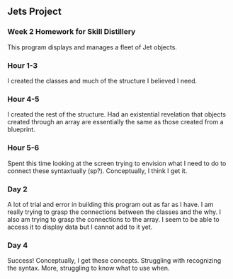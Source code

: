 ## Jets Project 

### Week 2 Homework for Skill Distillery 

This program displays and manages a fleet of Jet objects. 

### Hour 1-3 
I created the classes and much of the structure I believed I need. 

### Hour 4-5 
I created the rest of the structure. Had an existential revelation 
that objects created through an array are essentially the same as those 
created from a blueprint. 

### Hour 5-6 
Spent this time looking at the screen trying to envision what I need to do
to connect these syntaxtually (sp?). Conceptually, I think I get it. 

### Day 2 
A lot of trial and error in building this program out as far as I have. 
I am really trying to grasp the connections between the classes and the why. 
I also am trying to grasp the connections to the array. I seem to be able to access
it to display data but I cannot add to it yet.

### Day 4
Success! Conceptually, I get these concepts. Struggling with recognizing the 
syntax. More, struggling to know what to use when.